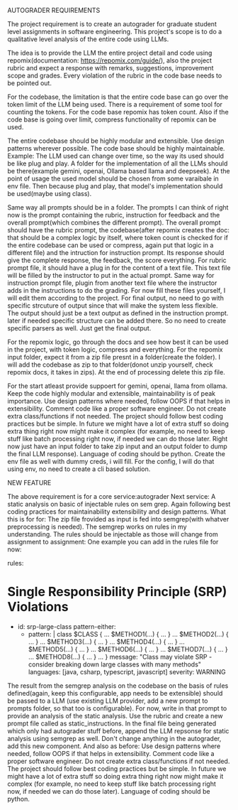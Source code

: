 AUTOGRADER REQUIREMENTS

The project requirement is to create an autograder for graduate student level assignments in software engineering.
This project's scope is to do a qualitative level analysis of the entire code using LLMs.

The idea is to provide the LLM the entire project detail and code using repomix(documentation: https://repomix.com/guide/), also the project rubric and expect a response with remarks, suggestions, improvement scope and grades.
Every violation of the rubric in the code base needs to be pointed out.

For the codebase, the limitation is that the entire code base can go over the token limit of the LLM being used.
There is a requirement of some tool for counting the tokens. For the code base repomix has token count. Also if the code base is going over limit, compress functionality of repomix can be used.

The entire codebase should be highly modular and extensible. Use design patterns wherever possible. The code base should be highly maintainable. 
Example:
The LLM used can change over time, so the way its used should be like plug and play. A folder for the implementation of all the LLMs should be there(example gemini, openai, Ollama based llama and deepseek). At the point of usage the used model should be chosen from some varaibale in env file. Then because plug and play, that model's implementation should be used(maybe using class).

Same way all prompts should be in a folder. The prompts I can think of right now is the prompt containing the rubric, instruction for feedback and the overall prompt(which combines the different prompt). The overall prompt should have the rubric prompt, the codebase(after repomix creates the doc: that should be a complex logic by itself, where token count is checked for if the entire codebase can be used or compress, again put that logic in a different file) and the intruction for instruction prompt. Its response should give the complete response, the feedback, the score everything.
For rubric prompt file, it should have a plug in for the content of a text file. This text file will be filled by the instructor to put in the actual prompt. Same way for instruction prompt file, plugin from another text file where the instructor adds in the instructions to do the grading. For now fill these files yourself, I will edit them according to the project.
For final output, no need to go with specific strcuture of output since that will make the system less flexible. The output should just be a text output as defined in the instruction prompt. later if needed specific structure can be added there. So no need to create specific parsers as well. Just get the final output.


For the repomix logic, go through the docs and see how best it can be used in the project, with token logic, compress and everything. For the repomix input folder, expect it from a zip file presnt in a folder(create the folder). I will add the codebase as zip to that folder(donot unzip yourself, check repomix docs, it takes in zips). At the end of processing delete this zip file.

For the start atleast provide suppoert for gemini, openai, llama from ollama. Keep the code highly modular and extensible, maintainability is of peak importance. Use design patterns where needed, follow OOPS if that helps in extensibility. Comment code like a proper software engineer. Do not create extra class/functions if not needed. The project should follow best coding practices but be simple. In future we might have a lot of extra stuff so doing extra thing right now might make it complex (for example, no need to keep stuff like batch processing right now, if needed we can do those later. Right now just have an input folder to take zip input and an output folder to dump the final LLM response). Language of coding should be python. Create the env file as well with dummy creds, i will fill. For the config, I will do that using env, no need to create a cli based solution.

NEW FEATURE

The above requirement is for a core service:autograder
Next service: A static analysis on basic of injectable rules on sem grep. Again following best coding practices for maintainability extensibility and design patterns.
What this is for for: The zip file frovided as input is fed into semgrep(with whatver preprocessing is needed). The semgrep works on rules in my understanding. The rules should be injectable as those will change from assignment to assignment:
One example you can add in the rules file for now:

rules:
  # Single Responsibility Principle (SRP) Violations
  - id: srp-large-class
    pattern-either:
      - pattern: |
          class $CLASS {
            ...
            $METHOD1(...) { ... }
            ...
            $METHOD2(...) { ... }
            ...
            $METHOD3(...) { ... }
            ...
            $METHOD4(...) { ... }
            ...
            $METHOD5(...) { ... }
            ...
            $METHOD6(...) { ... }
            ...
            $METHOD7(...) { ... }
            ...
            $METHOD8(...) { ... }
            ...
          }
    message: "Class may violate SRP - consider breaking down large classes with many methods"
    languages: [java, csharp, typescript, javascript]
    severity: WARNING

The result from the semgrep analysis on the codebase on the basis of rules defined(again, keep this configurable, app needs to be extensible) should be passed to a LLM (use existing LLM provider, add a new prompt to prompts folder, so that too is configurable). For now, write in that prompt to provide an analysis of the static analysis. Use the rubric and create a new prompt file called as static_instructions. In the final file being generated which only had autograder stuff before, append the LLM repsonse for static analysis using semgrep as well. Don't change anything in the autograder, add this new component. And also as before: Use design patterns where needed, follow OOPS if that helps in extensibility. Comment code like a proper software engineer. Do not create extra class/functions if not needed. The project should follow best coding practices but be simple. In future we might have a lot of extra stuff so doing extra thing right now might make it complex (for example, no need to keep stuff like batch processing right now, if needed we can do those later). Language of coding should be python.